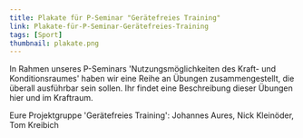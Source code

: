 ```yaml
---
title: Plakate für P-Seminar "Gerätefreies Training"
link: Plakate-für-P-Seminar-Gerätefreies-Training
tags: [Sport]
thumbnail: plakate.png
---
```


<p>
    In Rahmen unseres P-Seminars 'Nutzungsmöglichkeiten des Kraft- und Konditionsraumes' haben wir eine Reihe an Übungen zusammengestellt, die überall ausführbar sein sollen.
    Ihr findet eine Beschreibung dieser Übungen hier und im Kraftraum.
</p>

<figure class="float-middle">
    <v-image name="plakate" alt="psem_Kraftraum"></v-image>
</figure>

<p>
    Eure Projektgruppe 'Gerätefreies Training': Johannes Aures, Nick Kleinöder, Tom Kreibich
</p>
